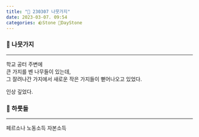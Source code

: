 ```yaml
---
title: "🌱 230307 나뭇가지"
date: 2023-03-07. 09:54
categories: 🪨Stone 🌱DayStone
---
```


### 🗿 나뭇가지

---

학교 공터 주변에  
큰 가지를 벤 나무들이 있는데,  
그 잘려나간 가지에서 새로운 작은 가지들이 뻗어나오고 있었다.  

인상 깊었다.  

### 🗿 하룻돌

---

페르소나 노동소득 자본소득  
